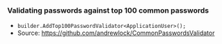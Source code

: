 ### Validating passwords against top 100 common passwords
- `builder.AddTop100PasswordValidator<ApplicationUser>();`
- Source: https://github.com/andrewlock/CommonPasswordsValidator




